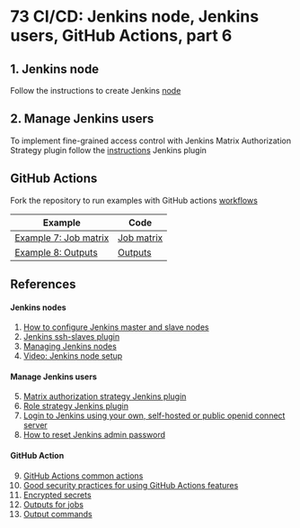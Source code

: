 # 73 CI/CD: Jenkins node, Jenkins users, GitHub Actions, part 6

## 1. Jenkins node
Follow the instructions to create Jenkins [node](https://github.com/Alliedium/awesome-jenkins#create-jenkins-node-on-vm)
## 2. Manage Jenkins users
To implement fine-grained access control with Jenkins Matrix Authorization Strategy plugin follow the [instructions](https://github.com/Alliedium/awesome-jenkins#manage-users-in-jenkins) Jenkins plugin 

## GitHub Actions

Fork the repository to run examples with GitHub actions [workflows](https://github.com/Alliedium/awesome-github-actions/)
 
| Example                                                                                                                   | Code                                                                                                                  |
|---------------------------------------------------------------------------------------------------------------------------|-----------------------------------------------------------------------------------------------------------------------|
| [Example 7: Job matrix](https://github.com/Alliedium/awesome-github-actions#example-07-job-matrix)                              | [Job matrix](https://github.com/Alliedium/awesome-github-actions/blob/main/.github/workflows/07-job-matrix.yml)         |
| [Example 8: Outputs](https://github.com/Alliedium/awesome-github-actions#example-08-outputs)         | [Outputs](https://github.com/Alliedium/awesome-github-actions/blob/main/.github/workflows/08-outputs.yml)       |

## References
#### Jenkins nodes
1. [How to configure Jenkins master and slave nodes](https://digitalvarys.com/how-to-configure-jenkins-master-slave-setup/)
2. [Jenkins ssh-slaves plugin](https://plugins.jenkins.io/ssh-slaves/)
3. [Managing Jenkins nodes](https://www.jenkins.io/doc/book/managing/nodes/)
4. [Video: Jenkins node setup](https://www.youtube.com/watch?v=99DddJiH7lM)

#### Manage Jenkins users
5. [Matrix authorization strategy Jenkins plugin](https://plugins.jenkins.io/matrix-auth/)
6. [Role strategy Jenkins plugin](https://plugins.jenkins.io/role-strategy/) 
7. [Login to Jenkins using your own, self-hosted or public openid connect server](https://plugins.jenkins.io/oic-auth/)
8. [How to reset Jenkins admin password](https://tecadmin.net/reset-jenkins-admin-password/)

#### GitHub Action
9. [GitHub Actions common actions](https://github.com/actions)
10. [Good security practices for using GitHub Actions features](https://docs.github.com/en/actions/security-guides/security-hardening-for-github-actions)
11. [Encrypted secrets](https://docs.github.com/en/actions/security-guides/encrypted-secrets)
12. [Outputs for jobs](https://docs.github.com/en/actions/using-jobs/defining-outputs-for-jobs)
13. [Output commands](https://github.blog/changelog/2022-10-11-github-actions-deprecating-save-state-and-set-output-commands/)